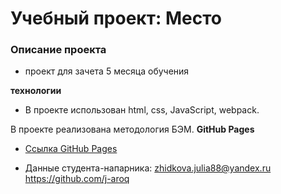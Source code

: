 # Учебный проект: Место

### Описание проекта
* проект для зачета 5 месяца обучения

**технологии**
* В проекте использован html, css, JavaScript, webpack.

В проекте реализована методология БЭМ.
**GitHub Pages**

* [Ссылка GitHub Pages](https://karkachevich.github.io/mesto-project/)

* Данные студента-напарника:
  zhidkova.julia88@yandex.ru
  https://github.com/j-aroq
